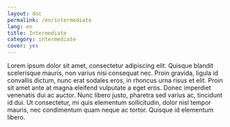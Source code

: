 ```yaml
---
layout: doc
permalink: /en/intermediate
lang: en
title: Intermediate
category: intermediate
cover: yes
---
```


Lorem ipsum dolor sit amet, consectetur adipiscing elit. Quisque blandit scelerisque mauris, non varius nisi consequat nec. Proin gravida, ligula id convallis dictum, nunc erat sodales eros, in rhoncus urna risus et elit. Proin sit amet ante at magna eleifend vulputate a eget eros. Donec imperdiet venenatis dui ac auctor. Nunc libero justo, pharetra sed varius ac, tincidunt id dui. Ut consectetur, mi quis elementum sollicitudin, dolor nisl tempor mauris, nec condimentum quam neque ac tortor. Quisque id elementum libero. 